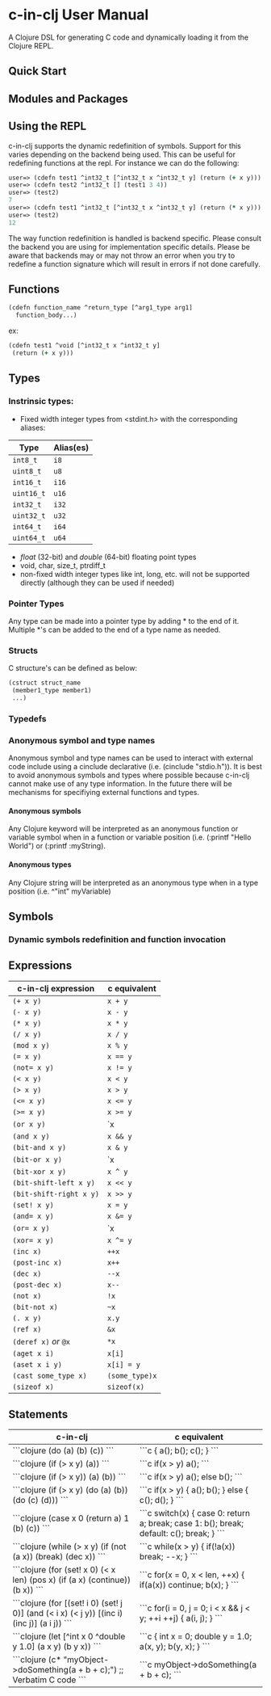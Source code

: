# c-in-clj User Manual

A Clojure DSL for generating C code and dynamically loading it from
the Clojure REPL.

## Quick Start

## Modules and Packages

## Using the REPL

c-in-clj supports the dynamic redefinition of symbols.  Support for
this varies depending on the backend being used.  This can be useful
for redefining functions at the repl.  For instance we can do the
following:

```clojure
user=> (cdefn test1 ^int32_t [^int32_t x ^int32_t y] (return (+ x y)))
user=> (cdefn test2 ^int32_t [] (test1 3 4))
user=> (test2)
7
user=> (cdefn test1 ^int32_t [^int32_t x ^int32_t y] (return (* x y)))
user=> (test2)
12
```

The way function redefinition is handled is backend specific.  Please
consult the backend you are using for implementation specific details.
Please be aware that backends may or may not throw an error when you
try to redefine a function signature which will result in errors if
not done carefully.

## Functions

```clojure
(cdefn function_name ^return_type [^arg1_type arg1]
  function_body...)
```

ex:

```clojure
(cdefn test1 ^void [^int32_t x ^int32_t y]
 (return (+ x y)))
```

## Types

### Instrinsic types:
- Fixed width integer types from <stdint.h> with the corresponding aliases:

| Type     | Alias(es) |
|----------|-----------|
| `int8_t`   | `i8`        |
| `uint8_t`  | `u8`       |
| `int16_t`  | `i16`       |
| `uint16_t` | `u16`       |
| `int32_t`  | `i32`       |
| `uint32_t` | `u32`       |
| `int64_t`  | `i64`       |
| `uint64_t` | `u64`       |

- *float* (32-bit) and *double* (64-bit) floating point types
- void, char, size_t, ptrdiff_t
- non-fixed width integer types like int, long, etc. will not be
  supported directly (although they can be used if needed)

### Pointer Types
Any type can be made into a pointer type by adding * to the end of it.
Multiple *'s can be added to the end of a type name as needed.

### Structs
C structure's can be defined as below:

```clojure
(cstruct struct_name
 (member1_type member1)
 ...)
```

### Typedefs

### Anonymous symbol and type names
Anonymous symbol and type names can be used to interact with external
code include using a cinclude declarative (i.e. (cinclude "stdio.h")).
It is best to avoid anonymous symbols and types where possible because
c-in-clj cannot make use of any type information.  In the future there
will be mechanisms for specifiying external functions and types.

#### Anonymous symbols
Any Clojure keyword will be interpreted as an anonymous function or
variable symbol when in a function or variable position
(i.e. (:printf "Hello World") or (:printf :myString).

#### Anonymous types
Any Clojure string will be interpreted as an anonymous type when in a
type position (i.e. ^"int" myVariable)

## Symbols

### Dynamic symbols redefinition and function invocation
## Expressions

| c-in-clj expression     | c equivalent       |
|-------------------------|--------------------|
| `(+ x y)`               | `x + y`            |
| `(- x y)`               | `x - y`            |
| `(* x y)`               | `x * y`            |
| `(/ x y)`               | `x / y`            |
| `(mod x y)`             | `x % y`            |
| `(= x y)`               | `x == y`           |
| `(not= x y)`            | `x != y`           |
| `(< x y)`               | `x < y`            |
| `(> x y)`               | `x > y`            |
| `(<= x y)`              | `x <= y`           |
| `(>= x y)`              | `x >= y`           |
| `(or x y)`              | `x || y`           |
| `(and x y)`             | `x && y`           |
| `(bit-and x y)`         | `x & y`            |
| `(bit-or x y)`          | `x | y`            |
| `(bit-xor x y)`         | `x ^ y`            |
| `(bit-shift-left x y)`  | `x << y`           |
| `(bit-shift-right x y)` | `x >> y`           |
| `(set! x y)`            | `x = y`            |
| `(and= x y)`            | `x &= y`           |
| `(or= x y)`             | `x |= y`           |
| `(xor= x y)`            | `x ^= y`           |
| `(inc x)`               | `++x`              |
| `(post-inc x)`          | `x++`              |
| `(dec x)`               | `--x`              |
| `(post-dec x)`          | `x--`              |
| `(not x)`               | `!x`               |
| `(bit-not x)`           | `~x`               |
| `(. x y)`               | `x.y`              |
| `(ref x)`               | `&x`               |
| `(deref x)` *or* `@x`   | `*x`               |
| `(aget x i)`            | `x[i]`             |
| `(aset x i y)`          | `x[i] = y`         |
| `(cast some_type x)`    | `(some_type)x`     |
| `(sizeof x)`            | `sizeof(x)`        |

   
## Statements

<table>
<thead>
<tr class="header">
<th>c-in-clj</th>
<th>c equivalent</th>
<tr>
</thead>
<td width="50%">
```clojure
(do
 (a)
 (b)
 (c))
```
</td>
<td width="50%">
```c
{
 a();
 b();
 c();
}
```
</td>
</tr>
<tr>

<tr>
<td width="50%">
```clojure
(if (> x y) (a))
```
</td>
<td width="50%">
```c
if(x > y) a();
```
</td>
</tr>

<tr>
<td width="50%">
```clojure
(if (> x y)) (a) (b))
```
</td>
<td width="50%">
```c
if(x > y) a();
else b();
```
</td>
</tr>

<tr>
<td width="50%">
```clojure
(if (> x y)
 (do
  (a)
  (b))
 (do
  (c)
  (d)))
```
</td>
<td width="50%">
```c
if(x > y)
{
 a();
 b();
}
else
{
 c();
 d();
}
```
</td>
</tr>

<tr>
<td width="50%">
```clojure
(case x
 0 (return a)
 1 (b)
 (c))
```
</td>
<td width="50%">
```c
switch(x)
{
 case 0:
  return a;
  break;
 case 1:
  b();
  break;
 default:
  c();
  break;
}
```
</td>
</tr>

<tr>
<td width="50%">
```clojure
(while (> x y)
 (if (not (a x)) (break)
 (dec x))
```
</td>
<td width="50%">
```c
while(x > y)
{
 if(!a(x)) break;
 --x;
}
```
</td>
</tr>

<tr>
<td width="50%">
```clojure
(for (set! x 0) (< x len) (pos x)
 (if (a x) (continue))
 (b x))
```
</td>
<td width="50%">
```c
for(x = 0, x < len, ++x)
{
 if(a(x)) continue;
 b(x);
}
```
</td>
</tr>

<tr>
<td width="50%">
```clojure
(for [(set! i 0) (set! j 0)] (and (< i x) (< j y)) [(inc i) (inc j)]
 (a i j))
```
</td>
<td width="50%">
```c
for(i = 0, j = 0; i < x && j < y; ++i ++j)
{
 a(i, j);
}
```
</td>
</tr>

<tr>
<td>
```clojure
(let [^int x 0
      ^double y 1.0]
 (a x y) (b y x))
```
</td>
<td>
```c
{
 int x = 0;
 double y = 1.0;
 a(x, y);
 b(y, x);
}
```
</td>
</tr>

<tr>
<td>
```clojure
(c* "myObject->doSomething(a + b + c);") ;; Verbatim C code
```
</td>
<td>
```c
myObject->doSomething(a + b + c);
```
</td>
</tr>

</table>
